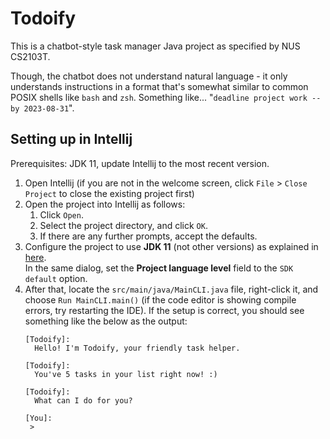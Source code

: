 # Todoify

This is a chatbot-style task manager Java project as specified by NUS CS2103T.

Though, the chatbot does not understand natural language - it only understands instructions in a format that's somewhat similar to common POSIX shells like `bash` and `zsh`. Something like... "`deadline project work --by 2023-08-31`".

## Setting up in Intellij

Prerequisites: JDK 11, update Intellij to the most recent version.

1. Open Intellij (if you are not in the welcome screen, click `File` > `Close Project` to close the existing project first)
1. Open the project into Intellij as follows:
   1. Click `Open`.
   1. Select the project directory, and click `OK`.
   1. If there are any further prompts, accept the defaults.
1. Configure the project to use **JDK 11** (not other versions) as explained in [here](https://www.jetbrains.com/help/idea/sdk.html#set-up-jdk).<br>
   In the same dialog, set the **Project language level** field to the `SDK default` option.
3. After that, locate the `src/main/java/MainCLI.java` file, right-click it, and choose `Run MainCLI.main()` (if the code editor is showing compile errors, try restarting the IDE). If the setup is correct, you should see something like the below as the output:
   ```
   [Todoify]:
     Hello! I'm Todoify, your friendly task helper.

   [Todoify]:
     You've 5 tasks in your list right now! :)

   [Todoify]:
     What can I do for you?

   [You]:
    > 
   ```

